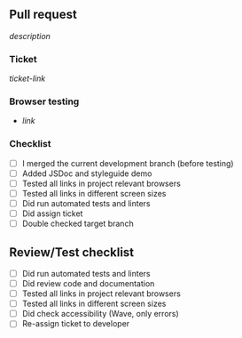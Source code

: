 ## Pull request
*description*
 
### Ticket
*ticket-link*
 
### Browser testing
- *link*
 
### Checklist
- [ ] I merged the current development branch (before testing)
- [ ] Added JSDoc and styleguide demo
- [ ] Tested all links in project relevant browsers
- [ ] Tested all links in different screen sizes
- [ ] Did run automated tests and linters
- [ ] Did assign ticket
- [ ] Double checked target branch
 
## Review/Test checklist
- [ ] Did run automated tests and linters
- [ ] Did review code and documentation
- [ ] Tested all links in project relevant browsers
- [ ] Tested all links in different screen sizes
- [ ] Did check accessibility (Wave, only errors)
- [ ] Re-assign ticket to developer
